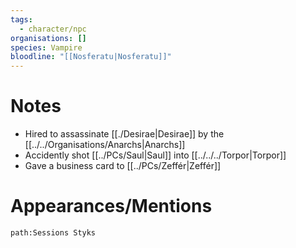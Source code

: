 ```yaml
---
tags:
  - character/npc
organisations: []
species: Vampire
bloodline: "[[Nosferatu|Nosferatu]]"
---
```

# Notes
- Hired to assassinate [[./Desirae|Desirae]] by the [[../../Organisations/Anarchs|Anarchs]]
- Accidently shot [[../PCs/Saul|Saul]] into [[../../../Torpor|Torpor]]
- Gave a business card to [[../PCs/Zeffér|Zeffér]]
# Appearances/Mentions

```query
path:Sessions Styks
```
